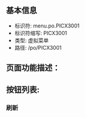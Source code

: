 
## 基本信息

- 标识符: menu.po.PICX3001
- 标识符缩写: PICX3001
- 类型: 虚拟菜单
- 路径: /po/PICX3001

## 页面功能描述：





## 按钮列表:


### 刷新



